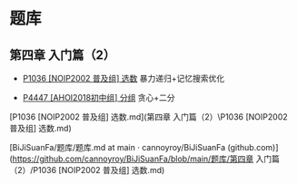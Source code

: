 # 题库

## 第四章 入门篇（2）

- [P1036 [NOIP2002 普及组] 选数](%E7%AC%AC%E5%9B%9B%E7%AB%A0%20%E5%85%A5%E9%97%A8%E7%AF%87%EF%BC%882%EF%BC%89%5C4.3%20%E9%80%92%E5%BD%92%5CP1036%20%5BNOIP2002%20%E6%99%AE%E5%8F%8A%E7%BB%84%5D%20%E9%80%89%E6%95%B0.md) 暴力递归+记忆搜索优化

- [P4447 [AHOI2018初中组] 分组](？？？) 贪心+二分

 [P1036 [NOIP2002 普及组] 选数.md](第四章 入门篇（2）\P1036 [NOIP2002 普及组] 选数.md) 

[BiJiSuanFa/题库/题库.md at main · cannoyroy/BiJiSuanFa (github.com)](https://github.com/cannoyroy/BiJiSuanFa/blob/main/题库/第四章 入门篇（2）/P1036 [NOIP2002 普及组] 选数.md)

